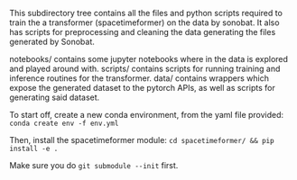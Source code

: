 This subdirectory tree contains all the files and python scripts required to train the a transformer (spacetimeformer) on the data by sonobat. It also has scripts for preprocessing and cleaning the data generating the files generated by Sonobat.

notebooks/ contains some jupyter notebooks where in the data is explored and played around with.
scripts/ contains scripts for running training and inference routines for the transformer.
data/ contains wrappers which expose the generated dataset to the pytorch APIs, as well as scripts for generating said dataset.

To start off, create a new conda environment, from the yaml file provided:
```conda create env -f env.yml```

Then, install the spacetimeformer module:
```cd spacetimeformer/ && pip install -e .```

Make sure you do 
```git submodule --init```
first.
